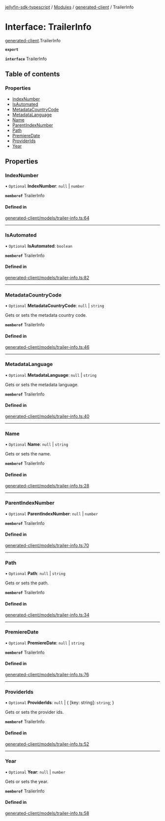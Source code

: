 [jellyfin-sdk-typescript](../README.md) / [Modules](../modules.md) / [generated-client](../modules/generated_client.md) / TrailerInfo

# Interface: TrailerInfo

[generated-client](../modules/generated_client.md).TrailerInfo

**`export`**

**`interface`** TrailerInfo

## Table of contents

### Properties

- [IndexNumber](generated_client.TrailerInfo.md#indexnumber)
- [IsAutomated](generated_client.TrailerInfo.md#isautomated)
- [MetadataCountryCode](generated_client.TrailerInfo.md#metadatacountrycode)
- [MetadataLanguage](generated_client.TrailerInfo.md#metadatalanguage)
- [Name](generated_client.TrailerInfo.md#name)
- [ParentIndexNumber](generated_client.TrailerInfo.md#parentindexnumber)
- [Path](generated_client.TrailerInfo.md#path)
- [PremiereDate](generated_client.TrailerInfo.md#premieredate)
- [ProviderIds](generated_client.TrailerInfo.md#providerids)
- [Year](generated_client.TrailerInfo.md#year)

## Properties

### IndexNumber

• `Optional` **IndexNumber**: ``null`` \| `number`

**`memberof`** TrailerInfo

#### Defined in

[generated-client/models/trailer-info.ts:64](https://github.com/thornbill/jellyfin-sdk-typescript/blob/e4df7f8/src/generated-client/models/trailer-info.ts#L64)

___

### IsAutomated

• `Optional` **IsAutomated**: `boolean`

**`memberof`** TrailerInfo

#### Defined in

[generated-client/models/trailer-info.ts:82](https://github.com/thornbill/jellyfin-sdk-typescript/blob/e4df7f8/src/generated-client/models/trailer-info.ts#L82)

___

### MetadataCountryCode

• `Optional` **MetadataCountryCode**: ``null`` \| `string`

Gets or sets the metadata country code.

**`memberof`** TrailerInfo

#### Defined in

[generated-client/models/trailer-info.ts:46](https://github.com/thornbill/jellyfin-sdk-typescript/blob/e4df7f8/src/generated-client/models/trailer-info.ts#L46)

___

### MetadataLanguage

• `Optional` **MetadataLanguage**: ``null`` \| `string`

Gets or sets the metadata language.

**`memberof`** TrailerInfo

#### Defined in

[generated-client/models/trailer-info.ts:40](https://github.com/thornbill/jellyfin-sdk-typescript/blob/e4df7f8/src/generated-client/models/trailer-info.ts#L40)

___

### Name

• `Optional` **Name**: ``null`` \| `string`

Gets or sets the name.

**`memberof`** TrailerInfo

#### Defined in

[generated-client/models/trailer-info.ts:28](https://github.com/thornbill/jellyfin-sdk-typescript/blob/e4df7f8/src/generated-client/models/trailer-info.ts#L28)

___

### ParentIndexNumber

• `Optional` **ParentIndexNumber**: ``null`` \| `number`

**`memberof`** TrailerInfo

#### Defined in

[generated-client/models/trailer-info.ts:70](https://github.com/thornbill/jellyfin-sdk-typescript/blob/e4df7f8/src/generated-client/models/trailer-info.ts#L70)

___

### Path

• `Optional` **Path**: ``null`` \| `string`

Gets or sets the path.

**`memberof`** TrailerInfo

#### Defined in

[generated-client/models/trailer-info.ts:34](https://github.com/thornbill/jellyfin-sdk-typescript/blob/e4df7f8/src/generated-client/models/trailer-info.ts#L34)

___

### PremiereDate

• `Optional` **PremiereDate**: ``null`` \| `string`

**`memberof`** TrailerInfo

#### Defined in

[generated-client/models/trailer-info.ts:76](https://github.com/thornbill/jellyfin-sdk-typescript/blob/e4df7f8/src/generated-client/models/trailer-info.ts#L76)

___

### ProviderIds

• `Optional` **ProviderIds**: ``null`` \| { [key: string]: `string`;  }

Gets or sets the provider ids.

**`memberof`** TrailerInfo

#### Defined in

[generated-client/models/trailer-info.ts:52](https://github.com/thornbill/jellyfin-sdk-typescript/blob/e4df7f8/src/generated-client/models/trailer-info.ts#L52)

___

### Year

• `Optional` **Year**: ``null`` \| `number`

Gets or sets the year.

**`memberof`** TrailerInfo

#### Defined in

[generated-client/models/trailer-info.ts:58](https://github.com/thornbill/jellyfin-sdk-typescript/blob/e4df7f8/src/generated-client/models/trailer-info.ts#L58)
